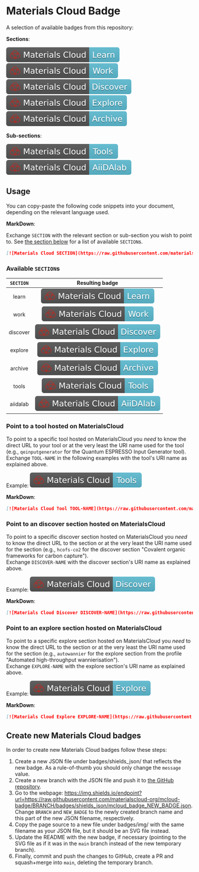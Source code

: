 # Materials Cloud Badge

A selection of available badges from this repository:

**Sections**:

[![Materials Cloud Learn section](https://raw.githubusercontent.com/materialscloud-org/mcloud-badge/main/badges/img/mcloud_badge_learn.svg)](https://materialscloud.org/learn/)  
[![Materials Cloud Work section](https://raw.githubusercontent.com/materialscloud-org/mcloud-badge/main/badges/img/mcloud_badge_work.svg)](https://materialscloud.org/work/)  
[![Materials Cloud Discover section](https://raw.githubusercontent.com/materialscloud-org/mcloud-badge/main/badges/img/mcloud_badge_discover.svg)](https://materialscloud.org/discover/)  
[![Materials Cloud Explore section](https://raw.githubusercontent.com/materialscloud-org/mcloud-badge/main/badges/img/mcloud_badge_explore.svg)](https://materialscloud.org/explore/)  
[![Materials Cloud Archive section](https://raw.githubusercontent.com/materialscloud-org/mcloud-badge/main/badges/img/mcloud_badge_archive.svg)](https://archive.materialscloud.org)

**Sub-sections**:

[![Materials Cloud Tools](https://raw.githubusercontent.com/materialscloud-org/mcloud-badge/main/badges/img/mcloud_badge_tools.svg)](https://materialscloud.org/tools/)  
[![Materials Cloud AiiDAlab](https://raw.githubusercontent.com/materialscloud-org/mcloud-badge/main/badges/img/mcloud_badge_aiidalab.svg)](https://materialscloud.org/aiidalab/)

## Usage

You can copy-paste the following code snippets into your document, depending on the relevant language used.

**MarkDown**:

Exchange `SECTION` with the relevant section or sub-section you wish to point to.
See [the section below](#available-sections) for a list of available `SECTION`s.

```markdown
[![Materials Cloud SECTION](https://raw.githubusercontent.com/materialscloud-org/mcloud-badge/main/badges/img/mcloud_badge_SECTION.svg)](https://materialscloud.org/SECTION/)
```

### Available `SECTION`s

| `SECTION` | Resulting badge |
|:---:|:---:|
| learn | [![Materials Cloud Learn section](https://raw.githubusercontent.com/materialscloud-org/mcloud-badge/main/badges/img/mcloud_badge_learn.svg)](https://materialscloud.org/learn/)   |
| work | [![Materials Cloud Work section](https://raw.githubusercontent.com/materialscloud-org/mcloud-badge/main/badges/img/mcloud_badge_work.svg)](https://materialscloud.org/work/) |
| discover | [![Materials Cloud Discover section](https://raw.githubusercontent.com/materialscloud-org/mcloud-badge/main/badges/img/mcloud_badge_discover.svg)](https://materialscloud.org/discover/) |
| explore | [![Materials Cloud Explore section](https://raw.githubusercontent.com/materialscloud-org/mcloud-badge/main/badges/img/mcloud_badge_explore.svg)](https://materialscloud.org/explore/) |
| archive | [![Materials Cloud Archive section](https://raw.githubusercontent.com/materialscloud-org/mcloud-badge/main/badges/img/mcloud_badge_archive.svg)](https://archive.materialscloud.org) |
| tools | [![Materials Cloud Tools](https://raw.githubusercontent.com/materialscloud-org/mcloud-badge/main/badges/img/mcloud_badge_tools.svg)](https://materialscloud.org/tools/) |
| aiidalab | [![Materials Cloud AiiDAlab](https://raw.githubusercontent.com/materialscloud-org/mcloud-badge/main/badges/img/mcloud_badge_aiidalab.svg)](https://materialscloud.org/aiidalab/) |

### Point to a tool hosted on MaterialsCloud

To point to a specific tool hosted on MaterialsCloud you _need_ to know the direct URL to your tool or at the very least the URI name used for the tool (e.g., `qeinputgenerator` for the Quantum ESPRESSO Input Generator tool).  
Exchange `TOOL-NAME` in the following examples with the tool's URI name as explained above.

Example: [![Materials Cloud Tool qeinputgenerator](https://raw.githubusercontent.com/materialscloud-org/mcloud-badge/main/badges/img/mcloud_badge_tools.svg)](https://materialscloud.org/work/tools/qeinputgenerator)

**MarkDown**:

```markdown
[![Materials Cloud Tool TOOL-NAME](https://raw.githubusercontent.com/materialscloud-org/mcloud-badge/main/badges/img/mcloud_badge_tools.svg)](https://materialscloud.org/work/tools/TOOL-NAME)
```

### Point to an discover section hosted on MaterialsCloud

To point to a specific discover section hosted on MaterialsCloud you _need_ to know the direct URL to the section or at the very least the URI name used for the section (e.g., `hcofs-co2` for the discover section "Covalent organic frameworks for carbon capture").  
Exchange `DISCOVER-NAME` with the discover section's URI name as explained above.

Example: [![Materials Cloud Discover hcofs-co2](https://raw.githubusercontent.com/materialscloud-org/mcloud-badge/main/badges/img/mcloud_badge_discover.svg)](https://materialscloud.org/discover/hcofs-co2)

**MarkDown**:

```markdown
[![Materials Cloud Discover DISCOVER-NAME](https://raw.githubusercontent.com/materialscloud-org/mcloud-badge/main/badges/img/mcloud_badge_discover.svg)](https://materialscloud.org/discover/DISCOVER-NAME)
```

### Point to an explore section hosted on MaterialsCloud

To point to a specific explore section hosted on MaterialsCloud you _need_ to know the direct URL to the section or at the very least the URI name used for the section (e.g., `autowannier` for the explore section from the profile "Automated high-throughput wannierisation").  
Exchange `EXPLORE-NAME` with the explore section's URI name as explained above.

Example: [![Materials Cloud Explore autowannier](https://raw.githubusercontent.com/materialscloud-org/mcloud-badge/main/badges/img/mcloud_badge_explore.svg)](https://materialscloud.org/explore/autowannier)

**MarkDown**:

```markdown
[![Materials Cloud Explore EXPLORE-NAME](https://raw.githubusercontent.com/materialscloud-org/mcloud-badge/main/badges/img/mcloud_badge_explore.svg)](https://materialscloud.org/explore/EXPLORE-NAME)
```

## Create new Materials Cloud badges

In order to create new Materials Cloud badges follow these steps:

1. Create a new JSON file under badges/shields_json/ that reflects the new badge.
   As a rule-of-thumb you should only change the `message` value.
2. Create a new branch with the JSON file and push it to [the GitHub repository](https://github.com/materialscloud-org/mcloud-badge).
3. Go to the webpage: https://img.shields.io/endpoint?url=https://raw.githubusercontent.com/materialscloud-org/mcloud-badge/BRANCH/badges/shields_json/mcloud_badge_NEW_BADGE.json.
   Change `BRANCH` and `NEW_BADGE` to the newly created branch name and this part of the new JSON filename, respectively.
4. Copy the page source to a new file under badges/img/ with the same filename as your JSON file, but it should be an SVG file instead.
5. Update the README with the new badge, if necessary (pointing to the SVG file as if it was in the `main` branch instead of the new temporary branch).
6. Finally, commit and push the changes to GitHub, create a PR and squash+merge into `main`, deleting the temporary branch.
